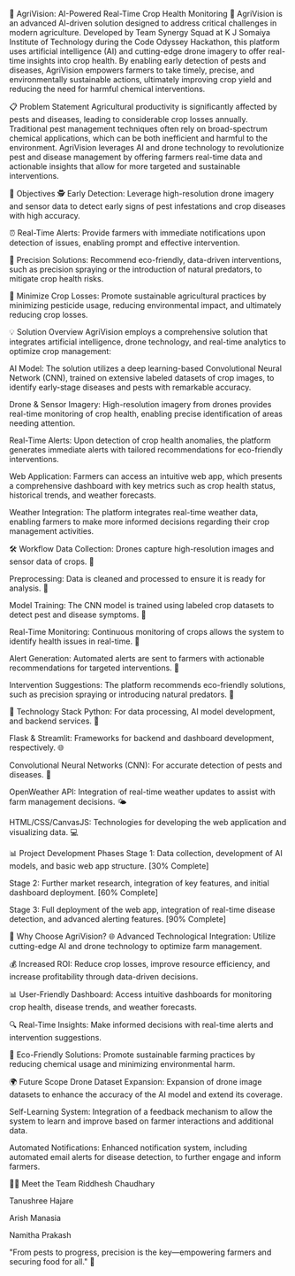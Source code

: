 🌱 AgriVision: AI-Powered Real-Time Crop Health Monitoring 🌾
AgriVision is an advanced AI-driven solution designed to address critical challenges in modern agriculture. Developed by Team Synergy Squad at K J Somaiya Institute of Technology during the Code Odyssey Hackathon, this platform uses artificial intelligence (AI) and cutting-edge drone imagery to offer real-time insights into crop health. By enabling early detection of pests and diseases, AgriVision empowers farmers to take timely, precise, and environmentally sustainable actions, ultimately improving crop yield and reducing the need for harmful chemical interventions.

📋 Problem Statement
Agricultural productivity is significantly affected by pests and diseases, leading to considerable crop losses annually. Traditional pest management techniques often rely on broad-spectrum chemical applications, which can be both inefficient and harmful to the environment. AgriVision leverages AI and drone technology to revolutionize pest and disease management by offering farmers real-time data and actionable insights that allow for more targeted and sustainable interventions.

🎯 Objectives
🕵️ Early Detection: Leverage high-resolution drone imagery and sensor data to detect early signs of pest infestations and crop diseases with high accuracy.

⏰ Real-Time Alerts: Provide farmers with immediate notifications upon detection of issues, enabling prompt and effective intervention.

🌿 Precision Solutions: Recommend eco-friendly, data-driven interventions, such as precision spraying or the introduction of natural predators, to mitigate crop health risks.

🌱 Minimize Crop Losses: Promote sustainable agricultural practices by minimizing pesticide usage, reducing environmental impact, and ultimately reducing crop losses.

💡 Solution Overview
AgriVision employs a comprehensive solution that integrates artificial intelligence, drone technology, and real-time analytics to optimize crop management:

AI Model: The solution utilizes a deep learning-based Convolutional Neural Network (CNN), trained on extensive labeled datasets of crop images, to identify early-stage diseases and pests with remarkable accuracy.

Drone & Sensor Imagery: High-resolution imagery from drones provides real-time monitoring of crop health, enabling precise identification of areas needing attention.

Real-Time Alerts: Upon detection of crop health anomalies, the platform generates immediate alerts with tailored recommendations for eco-friendly interventions.

Web Application: Farmers can access an intuitive web app, which presents a comprehensive dashboard with key metrics such as crop health status, historical trends, and weather forecasts.

Weather Integration: The platform integrates real-time weather data, enabling farmers to make more informed decisions regarding their crop management activities.

🛠️ Workflow
Data Collection: Drones capture high-resolution images and sensor data of crops. 🌾

Preprocessing: Data is cleaned and processed to ensure it is ready for analysis. 🔄

Model Training: The CNN model is trained using labeled crop datasets to detect pest and disease symptoms. 🎯

Real-Time Monitoring: Continuous monitoring of crops allows the system to identify health issues in real-time. 🚨

Alert Generation: Automated alerts are sent to farmers with actionable recommendations for targeted interventions. 📧

Intervention Suggestions: The platform recommends eco-friendly solutions, such as precision spraying or introducing natural predators. 🌱

🔧 Technology Stack
Python: For data processing, AI model development, and backend services. 🐍

Flask & Streamlit: Frameworks for backend and dashboard development, respectively. 🌐

Convolutional Neural Networks (CNN): For accurate detection of pests and diseases. 🧠

OpenWeather API: Integration of real-time weather updates to assist with farm management decisions. 🌤️

HTML/CSS/CanvasJS: Technologies for developing the web application and visualizing data. 💻

📊 Project Development Phases
Stage 1: Data collection, development of AI models, and basic web app structure. [30% Complete]

Stage 2: Further market research, integration of key features, and initial dashboard deployment. [60% Complete]

Stage 3: Full deployment of the web app, integration of real-time disease detection, and advanced alerting features. [90% Complete]

🌟 Why Choose AgriVision?
🌐 Advanced Technological Integration: Utilize cutting-edge AI and drone technology to optimize farm management.

💰 Increased ROI: Reduce crop losses, improve resource efficiency, and increase profitability through data-driven decisions.

📊 User-Friendly Dashboard: Access intuitive dashboards for monitoring crop health, disease trends, and weather forecasts.

🔍 Real-Time Insights: Make informed decisions with real-time alerts and intervention suggestions.

🌿 Eco-Friendly Solutions: Promote sustainable farming practices by reducing chemical usage and minimizing environmental harm.

🌍 Future Scope
Drone Dataset Expansion: Expansion of drone image datasets to enhance the accuracy of the AI model and extend its coverage.

Self-Learning System: Integration of a feedback mechanism to allow the system to learn and improve based on farmer interactions and additional data.

Automated Notifications: Enhanced notification system, including automated email alerts for disease detection, to further engage and inform farmers.

👩‍💻 Meet the Team
Riddhesh Chaudhary

Tanushree Hajare

Arish Manasia

Namitha Prakash

"From pests to progress, precision is the key—empowering farmers and securing food for all." 🌾
